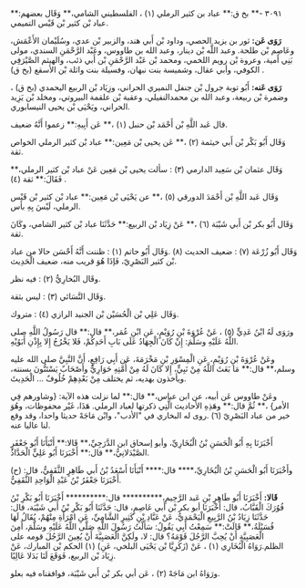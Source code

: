 ٣٠٩١ -** بخ ق:** عباد بن كثير الرملي (١) ، الفلسطيني الشامي،** وَقَال بعضهم:** عباد بْن كثير بْن قَيْس التميمي.

**رَوَى عَن:** ثور بن يزيد الحصي، وداود بْن أَبي هند، والزبير بْن عدي، وسُلَيْمان الأَعْمَش، وعَاصِم بْن طلحة. وعبد اللَّه بْن دينار، وعبد الله بن طاووس، وعَبْد الرَّحْمَنِ السندي، مولى بَنِي أمية، وعروة بْن رويم اللخمي، ومحمد بْن عَبْد الرَّحْمَنِ بْن أَبي ذئب، والهيثم الصَّيْرَفِي الكوفي، وأبي عقال، وشميسة بنت نبهان، وفسيلة بنت واثلة بْن الأسقع (بخ ق) .

**رَوَى عَنه:** أَبُو توبة جرول بْن جنفل النميري الحراني، وزِيَاد بْن الربيع اليحمدي (بخ ق) ، وضمرة بْن ربيعة، وعبد الله بن محمدالنفيلي، وعقبة بْن علقمة البيروتي، ومخلد بْن يَزِيد الحراني، ويَحْيَى بْن يحيى النيسابوري.

قال عَبد اللَّهِ بْن أَحْمَد بْن حنبل (١) ،** عَن أَبِيهِ:** زعموا أَنَّهُ ضعيف.

وَقَال أَبُو بَكْر بْن أَبي خيثمة (٢) ،** عَن يحيى بْن مَعِين:** عباد بْن كثير الرملي الخواص ثقة.

وَقَال عثمان بْن سَعِيد الدارمي (٣) : سألت يحيى بْن مَعِين عَنْ عباد بْن كثير الرملي،** فَقَالَ:** ثقة (٤) .

وَقَال عَبد اللَّهِ بْن أَحْمَدَ الدورقي (٥) ،** عن يَحْيَى بْن مَعِين:** عباد بْن كثير بْن قَيْس الرملي، لَيْسَ بِهِ بأس.

وَقَال أَبُو بكر بْن أَبي شَيْبَة (٦) ،** عَنْ زِيَاد بْن الربيع:** حَدَّثَنَا عباد بْن كثير الشامي، وكَانَ ثقة.

وَقَال أَبُو زُرْعَة (٧) : ضعيف الحديث (٨) .وَقَال أَبُو حاتم (١) : ظننت أَنَّهُ أَحْسَن حالا من عباد بْن كثير البَصْرِيّ، فَإذَا هُوَ قريب منه، ضعيف الْحَدِيث.

وقَال البُخارِيُّ (٢) : فيه نظر.

وَقَال النَّسَائي (٣) : ليس بثقة.

وَقَال عَلِي بْن الْحُسَيْن بْن الجنيد الرازي (٤) : متروك.

ورَوَى لَهُ ابْنُ عَدِيٍّ (٥) ، عَنْ عُرْوَةَ بْنِ رُوَيْمٍ، عَنِ ابْنِ عُمَر،** قال:** قال رَسُولُ اللَّهِ صلى اللَّهُ عَلَيْهِ وسَلَّمَ: إِنْ كَانَ الْجِهَادُ عَلَى بَابِ أَحَدِكُمْ، فَلا يَخْرُجُ إِلا بِإِذْنِ أَبَوُيْهِ.

وعَنْ عُرْوَةَ بْنِ رُوَيْمِ، عَنِ الْمِسْوَرِ بْنِ مَخْرَمَةَ، عَن أَبِي رَافِعٍ، أَنَّ النَّبِيَّ صلى الله عليه وسلم،** قال:** مَا بَعَثَ اللَّهُ مِنْ نَبِيٍّ، إِلا كَانَ لَهُ مِنْ أُمَّتِهِ حَوَارِيٌّ وأَصْحَابٌ يَسْتَنُّونَ بسنته، ويأخذون بهديه، ثم يختلف مِنْ بَعْدِهِمْ خُلُوفٌ ... الْحَدِيثَ.

وعَنْ طاووس عَن أبيه، عن ابن عباس،** قال:** لما نزلت هذه الآية: {وشاورهم فِي الأمر} ،** ثُمَّ قال:** وهَذِهِ الأحاديث الَّتِي ذكرتها لعباد الرملي. هَذَا، غَيْر محفوظات، وهُوَ خير من عباد البَصْرِيّ (٦) .روى له البخاري في "الأدب"، وابْن مَاجَهْ حديثا واحدا، وقد وقع لنا عاليا عنه.

أَخْبَرَنَا بِهِ أَبُو الْحَسَنِ بْنُ الْبُخَارِيِّ، وأبو إسحاق ابن الدَّرَجِيِّ،** قَالا:** أَنْبَأَنَا أَبُو جَعْفَرٍ الصَّيْدَلانِيُّ،** قال:** أَخْبَرَنَا أَبُو عَلِيٍّ الْحَدَّادُ.

(ح) وأَخْبَرَنَا أَبُو الْحَسَنِ بْنُ الْبُخَارِيِّ،**** قال:**** أَنْبَأَنَا أَسْعَدُ بْنُ أَبي طَاهِرٍ الثَّقَفِيُّ، قال: أَخْبَرَنَا جَعْفَرُ بْنُ عَبْدِ الْوَاحِدِ الثَّقَفِيُّ.

**قَالا:** أَخْبَرَنَا أَبُو طَاهِرٍ بْنِ عَبد الرَّحِيمِ،********** قال:********** أَخْبَرَنَا أَبُو بَكْرِ بْنُ فُوُرَكَ الْقَبَّابُ، قال: أَخْبَرَنَا أبو بكر بْن أَبي عَاصِمٍ، قال: حَدَّثَنَا أَبُو بَكْرِ بْنُ أَبي شَيْبَة، قال: حَدَّثَنَا زِيَادُ بْنُ الرَّبِيعِ الْيَحْمَدِيُّ، عَنْ عَبَّادِ بْنِ كَثِيرٍ الشَّامِيِّ، عَنِ امْرَأَةِ مِنْهُمْ، يُقَالُ لَهَا فُسَيْلَةُ،** قَالَتْ:** سَمِعْتُ أَبِي يَقُولُ: سَأَلْتُ رَسُولَ اللَّهِ صَلَّى اللَّهُ عَلَيْهِ وسَلَّمَ، أَمِنَ الْعَصَبِيَّةِ أَنْ يُحِبَّ الرَّجُلَ قَوْمَهُ؟ قال: لا، ولَكِنَّ الْعَصَبِيَّةَ أَنْ يُعِينَ الرَّجُلَ قومه على الظلم.رَوَاهُ الْبُخَارِي (١) ، عَنْ (زَكَرِيَّا بْن يَحْيَى البلخي، عَنِ) (١) الحكم بْن المبارك، عَنْ زِيَاد بْن الربيع، فَوَقَعَ لَنَا بَدَلا عَالِيًا.

ورَوَاهُ ابن مَاجَهْ (٢) ، عَن أبي بكر بْن أَبي شَيْبَة، فوافقناه فيه بعلو.